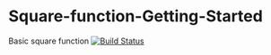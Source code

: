 # Square-function-Getting-Started
Basic square function
[![Build Status](https://travis-ci.org/Entishgirl/Square-function-Getting-Started.svg?branch=master)](https://travis-ci.org/Entishgirl/Square-function-Getting-Started)
